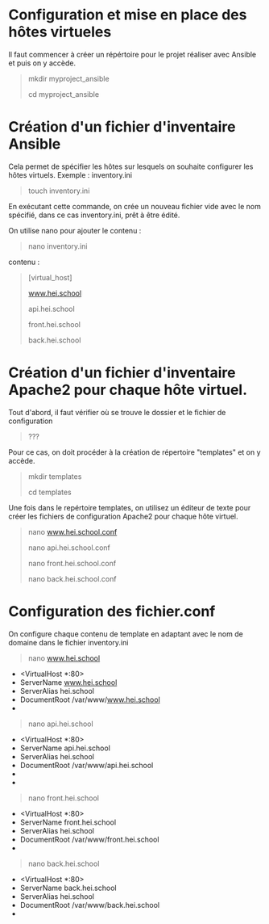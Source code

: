 # Configuration et mise en place des hôtes virtueles
Il faut commencer à créer un répértoire pour le projet réaliser avec Ansible et puis on y accède.
> mkdir myproject_ansible
> 
> cd myproject_ansible
> 

# Création d'un fichier d'inventaire Ansible 
Cela permet de spécifier les hôtes sur lesquels on souhaite configurer les hôtes virtuels.
Exemple : inventory.ini

> touch  inventory.ini

En exécutant cette commande, on crée un nouveau fichier vide avec le nom spécifié, dans ce cas inventory.ini, prêt à être édité.

On utilise nano pour ajouter le contenu :

> nano  inventory.ini

contenu :
> [virtual_host]
> 
> www.hei.school
> 
> api.hei.school
> 
> front.hei.school
> 
> back.hei.school

# Création d'un fichier d'inventaire Apache2 pour chaque hôte virtuel.
Tout d'abord, il faut vérifier où se trouve le dossier et le fichier de configuration
> ???

Pour ce cas, on doit procéder à la création de répertoire "templates" et on y accède.
> mkdir templates
> 
> cd templates
> 

Une fois dans le repértoire templates, on utilisez un éditeur de texte pour créer les fichiers de configuration Apache2 pour chaque hôte virtuel.
> nano www.hei.school.conf
> 
> nano api.hei.school.conf
> 
> nano front.hei.school.conf
> 
> nano back.hei.school.conf
> 

# Configuration des fichier.conf
On configure chaque contenu de template en adaptant avec le nom de domaine dans le fichier inventory.ini

> nano www.hei.school
- <VirtualHost *:80>
- ServerName www.hei.school
 - ServerAlias hei.school
 - DocumentRoot /var/www/www.hei.school
 - </VirtualHost>

> nano api.hei.school
- <VirtualHost *:80>
- ServerName api.hei.school
 - ServerAlias hei.school
 - DocumentRoot /var/www/api.hei.school
 - </VirtualHost>
 - 
> nano front.hei.school
- <VirtualHost *:80>
- ServerName front.hei.school
 - ServerAlias hei.school
 - DocumentRoot /var/www/front.hei.school
 - </VirtualHost>

> nano back.hei.school
- <VirtualHost *:80>
- ServerName back.hei.school
 - ServerAlias hei.school
 - DocumentRoot /var/www/back.hei.school
 - </VirtualHost>
